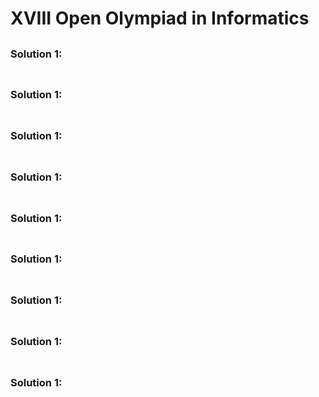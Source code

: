 # XVIII Open Olympiad in Informatics

## 

### Solution 1: 

```py

```

## 

### Solution 1: 

```py

```

## 

### Solution 1: 

```py

```

## 

### Solution 1: 

```py

```

## 

### Solution 1: 

```py

```

## 

### Solution 1: 

```py

```

## 

### Solution 1: 

```py

```

## 

### Solution 1: 

```py

```

## 

### Solution 1: 

```py

```